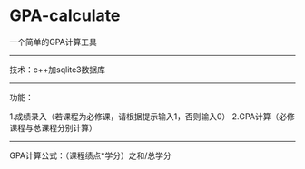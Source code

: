 # GPA-calculate
一个简单的GPA计算工具

---

技术：c++加sqlite3数据库

---
功能：

1.成绩录入（若课程为必修课，请根据提示输入1，否则输入0）
2.GPA计算（必修课程与总课程分别计算）

---
GPA计算公式：（课程绩点*学分）之和/总学分
